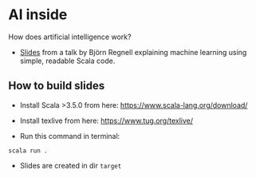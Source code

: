 # AI inside

How does artificial intelligence work? 

* [Slides](https://github.com/bjornregnell/AI-inside/releases) from a talk by Björn Regnell explaining machine learning using simple, readable Scala code.

## How to build slides

* Install Scala >3.5.0 from here: https://www.scala-lang.org/download/

* Install texlive from here: https://www.tug.org/texlive/

* Run this command in terminal:

```
scala run .
```

* Slides are created in dir `target`